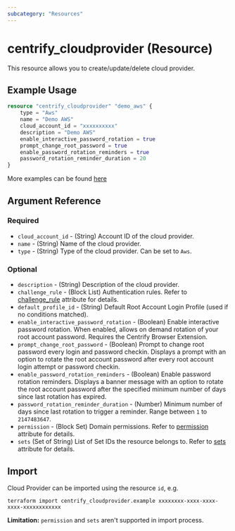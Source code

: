 ```yaml
---
subcategory: "Resources"
---
```


# centrify_cloudprovider (Resource)

This resource allows you to create/update/delete cloud provider.

## Example Usage

```terraform
resource "centrify_cloudprovider" "demo_aws" {
    type = "Aws"
    name = "Demo AWS"
    cloud_account_id = "xxxxxxxxxx"
    description = "Demo AWS"
    enable_interactive_password_rotation = true
    prompt_change_root_password = true
    enable_password_rotation_reminders = true
    password_rotation_reminder_duration = 20
}
```

More examples can be found [here](https://github.com/marcozj/terraform-provider-centrify/tree/main/examples/centrify_cloudprovider)

## Argument Reference

### Required

- `cloud_account_id` - (String) Account ID of the cloud provider.
- `name` - (String) Name of the cloud provider.
- `type` - (String) Type of the cloud provider. Can be set to `Aws`.

### Optional

- `description` - (String) Description of the cloud provider.
- `challenge_rule` - (Block List) Authentication rules. Refer to [challenge_rule](./attribute_challengerule.md) attribute for details.
- `default_profile_id` - (String) Default Root Account Login Profile (used if no conditions matched).
- `enable_interactive_password_rotation` - (Boolean) Enable interactive password rotation. When enabled, allows on demand rotation of your root account password. Requires the Centrify Browser Extension.
- `prompt_change_root_password` - (Boolean) Prompt to change root password every login and password checkin. Displays a prompt with an option to rotate the root account password after every root account login attempt or password checkin.
- `enable_password_rotation_reminders` - (Boolean) Enable password rotation reminders. Displays a banner message with an option to rotate the root account password after the specified minimum number of days since last rotation has expired.
- `password_rotation_reminder_duration` - (Number) Minimum number of days since last rotation to trigger a reminder. Range between `1` to `2147483647`.
- `permission` - (Block Set) Domain permissions. Refer to [permission](./attribute_permission.md) attribute for details.
- `sets` (Set of String) List of Set IDs the resource belongs to. Refer to [sets](./attribute_attribute/sets.md) attribute for details.

## Import

Cloud Provider can be imported using the resource `id`, e.g.

```shell
terraform import centrify_cloudprovider.example xxxxxxxx-xxxx-xxxx-xxxx-xxxxxxxxxxxx
```

**Limitation:** `permission` and `sets` aren't supported in import process.

